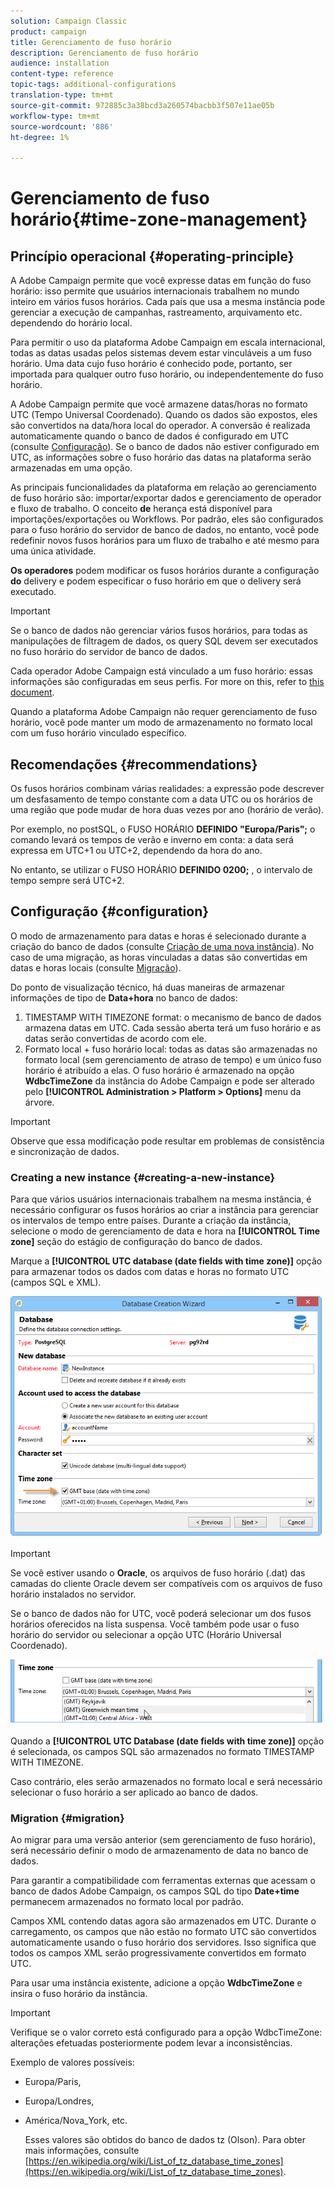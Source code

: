 ```yaml
---
solution: Campaign Classic
product: campaign
title: Gerenciamento de fuso horário
description: Gerenciamento de fuso horário
audience: installation
content-type: reference
topic-tags: additional-configurations
translation-type: tm+mt
source-git-commit: 972885c3a38bcd3a260574bacbb3f507e11ae05b
workflow-type: tm+mt
source-wordcount: '886'
ht-degree: 1%

---
```



# Gerenciamento de fuso horário{#time-zone-management}

## Princípio operacional {#operating-principle}

A Adobe Campaign permite que você expresse datas em função do fuso horário: isso permite que usuários internacionais trabalhem no mundo inteiro em vários fusos horários. Cada país que usa a mesma instância pode gerenciar a execução de campanhas, rastreamento, arquivamento etc. dependendo do horário local.

Para permitir o uso da plataforma Adobe Campaign em escala internacional, todas as datas usadas pelos sistemas devem estar vinculáveis a um fuso horário. Uma data cujo fuso horário é conhecido pode, portanto, ser importada para qualquer outro fuso horário, ou independentemente do fuso horário.

A Adobe Campaign permite que você armazene datas/horas no formato UTC (Tempo Universal Coordenado). Quando os dados são expostos, eles são convertidos na data/hora local do operador. A conversão é realizada automaticamente quando o banco de dados é configurado em UTC (consulte [Configuração](#configuration)). Se o banco de dados não estiver configurado em UTC, as informações sobre o fuso horário das datas na plataforma serão armazenadas em uma opção.

As principais funcionalidades da plataforma em relação ao gerenciamento de fuso horário são: importar/exportar dados e gerenciamento de operador e fluxo de trabalho. O conceito **de** herança está disponível para importações/exportações ou Workflows. Por padrão, eles são configurados para o fuso horário do servidor de banco de dados, no entanto, você pode redefinir novos fusos horários para um fluxo de trabalho e até mesmo para uma única atividade.

**Os operadores** podem modificar os fusos horários durante a configuração **do** delivery e podem especificar o fuso horário em que o delivery será executado.

>[!IMPORTANT]
>
>Se o banco de dados não gerenciar vários fusos horários, para todas as manipulações de filtragem de dados, os query SQL devem ser executados no fuso horário do servidor de banco de dados.

Cada operador Adobe Campaign está vinculado a um fuso horário: essas informações são configuradas em seus perfis. For more on this, refer to [this document](../../platform/using/access-management.md).

Quando a plataforma Adobe Campaign não requer gerenciamento de fuso horário, você pode manter um modo de armazenamento no formato local com um fuso horário vinculado específico.

## Recomendações {#recommendations}

Os fusos horários combinam várias realidades: a expressão pode descrever um desfasamento de tempo constante com a data UTC ou os horários de uma região que pode mudar de hora duas vezes por ano (horário de verão).

Por exemplo, no postSQL, o FUSO HORÁRIO **DEFINIDO &quot;Europa/Paris&quot;;** o comando levará os tempos de verão e inverno em conta: a data será expressa em UTC+1 ou UTC+2, dependendo da hora do ano.

No entanto, se utilizar o FUSO HORÁRIO **DEFINIDO 0200;** , o intervalo de tempo sempre será UTC+2.

## Configuração {#configuration}

O modo de armazenamento para datas e horas é selecionado durante a criação do banco de dados (consulte [Criação de uma nova instância](#creating-a-new-instance)). No caso de uma migração, as horas vinculadas a datas são convertidas em datas e horas locais (consulte [Migração](#migration)).

Do ponto de visualização técnico, há duas maneiras de armazenar informações de tipo de **Data+hora** no banco de dados:

1. TIMESTAMP WITH TIMEZONE format: o mecanismo de banco de dados armazena datas em UTC. Cada sessão aberta terá um fuso horário e as datas serão convertidas de acordo com ele.
1. Formato local + fuso horário local: todas as datas são armazenadas no formato local (sem gerenciamento de atraso de tempo) e um único fuso horário é atribuído a elas. O fuso horário é armazenado na opção **WdbcTimeZone** da instância do Adobe Campaign e pode ser alterado pelo **[!UICONTROL Administration > Platform > Options]** menu da árvore.

>[!IMPORTANT]
>
>Observe que essa modificação pode resultar em problemas de consistência e sincronização de dados.

### Creating a new instance {#creating-a-new-instance}

Para que vários usuários internacionais trabalhem na mesma instância, é necessário configurar os fusos horários ao criar a instância para gerenciar os intervalos de tempo entre países. Durante a criação da instância, selecione o modo de gerenciamento de data e hora na **[!UICONTROL Time zone]** seção do estágio de configuração do banco de dados.

Marque a **[!UICONTROL UTC database (date fields with time zone)]** opção para armazenar todos os dados com datas e horas no formato UTC (campos SQL e XML).

![](assets/install_wz_select_utc_option.png)

>[!IMPORTANT]
>
>Se você estiver usando o **Oracle**, os arquivos de fuso horário (.dat) das camadas do cliente Oracle devem ser compatíveis com os arquivos de fuso horário instalados no servidor.

Se o banco de dados não for UTC, você poderá selecionar um dos fusos horários oferecidos na lista suspensa. Você também pode usar o fuso horário do servidor ou selecionar a opção UTC (Horário Universal Coordenado).

![](assets/install_wz_unselect_utc_option.png)

Quando a **[!UICONTROL UTC Database (date fields with time zone)]** opção é selecionada, os campos SQL são armazenados no formato TIMESTAMP WITH TIMEZONE.

Caso contrário, eles serão armazenados no formato local e será necessário selecionar o fuso horário a ser aplicado ao banco de dados.

### Migration {#migration}

Ao migrar para uma versão anterior (sem gerenciamento de fuso horário), será necessário definir o modo de armazenamento de data no banco de dados.

Para garantir a compatibilidade com ferramentas externas que acessam o banco de dados Adobe Campaign, os campos SQL do tipo **Date+time** permanecem armazenados no formato local por padrão.

Campos XML contendo datas agora são armazenados em UTC. Durante o carregamento, os campos que não estão no formato UTC são convertidos automaticamente usando o fuso horário dos servidores. Isso significa que todos os campos XML serão progressivamente convertidos em formato UTC.

Para usar uma instância existente, adicione a opção **WdbcTimeZone** e insira o fuso horário da instância.

>[!IMPORTANT]
>
>Verifique se o valor correto está configurado para a opção WdbcTimeZone: alterações efetuadas posteriormente podem levar a inconsistências.

Exemplo de valores possíveis:

* Europa/Paris,
* Europa/Londres,
* América/Nova_York, etc.

   Esses valores são obtidos do banco de dados tz (Olson). Para obter mais informações, consulte [https://en.wikipedia.org/wiki/List_of_tz_database_time_zones](https://en.wikipedia.org/wiki/List_of_tz_database_time_zones).

